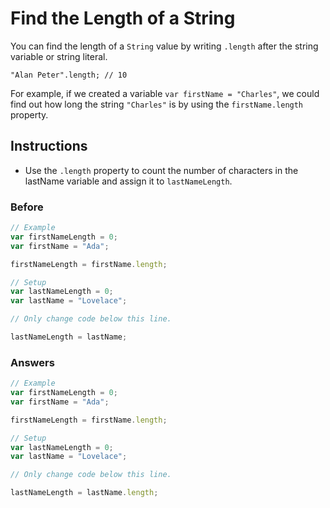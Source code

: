 # Find the Length of a String

You can find the length of a `String` value by writing `.length` after
the string variable or string literal.

`"Alan Peter".length; // 10`

For example, if we created a variable `var firstName = "Charles"`, we
could find out how long the string `"Charles"` is by using the
`firstName.length` property.

## Instructions
 - Use the `.length` property to count the number of characters in
  the lastName variable and assign it to `lastNameLength`.

### Before

```javascript
// Example
var firstNameLength = 0;
var firstName = "Ada";

firstNameLength = firstName.length;

// Setup
var lastNameLength = 0;
var lastName = "Lovelace";

// Only change code below this line.

lastNameLength = lastName;
```

### Answers

```javascript
// Example
var firstNameLength = 0;
var firstName = "Ada";

firstNameLength = firstName.length;

// Setup
var lastNameLength = 0;
var lastName = "Lovelace";

// Only change code below this line.

lastNameLength = lastName.length;
```